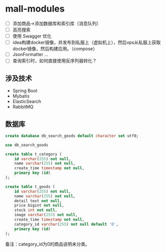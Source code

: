 # mall-modules
- [ ] 添加商品->添加数据库和索引库（消息队列）
- [ ] 高亮搜索
- [ ] 使用 Swagger 优化
- [ ] idea构建docker镜像，并发布到私服上（虚拟机上），然后vps从私服上获取docker镜像，然后构建应用。（compose）
- [ ] JsonFormatter ...
- [ ] 查询索引时，如何直接使用反序列器转化？

## 涉及技术
- Spring Boot
- Mybatis
- ElasticSearch
- RabbitMQ

## 数据库
```sql
create database db_search_goods default character set utf8;

use db_search_goods

create table t_category (
    id varchar(255) not null,
    name varchar(255) not null,
    create_time timestamp not null,
    primary key (id)
);

create table t_goods (
    id varchar(255) not null,
    name varchar(255) not null,
    detail text not null,
    price bigint not null,
    stock int not null,
    image varchar(255) not null,
    create_time timestamp not null,
    category_id varchar(255) not null default '0',
    primary key (id)
);
```
备注：category_id为0的商品说明未分类。


